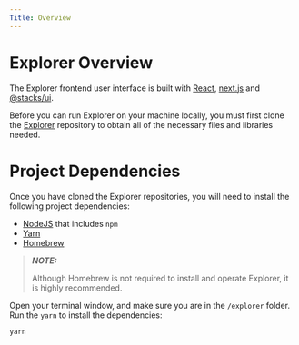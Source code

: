 ```yaml
---
Title: Overview
---
```


# Explorer Overview

The Explorer frontend user interface is built with [React](https://reactjs.org/), [next.js](https://github.com/vercel/next.js) and [@stacks/ui](https://github.com/hirosystems/ui).

Before you can run Explorer on your machine locally, you must first clone the [Explorer](https://github.com/hirosystems/explorer) repository to obtain all of the necessary files and libraries needed.

# Project Dependencies

Once you have cloned the Explorer repositories, you will need to install the following project dependencies:

- [NodeJS](https://nodejs.dev/en/) that includes `npm`
- [Yarn](https://yarnpkg.com/)
- [Homebrew](https://brew.sh/)

> **_NOTE:_**
>
> Although Homebrew is not required to install and operate Explorer, it is highly recommended.

Open your terminal window, and make sure you are in the `/explorer` folder. Run the `yarn` to install the dependencies:

`yarn`
